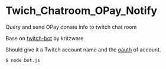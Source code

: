 # Twich_Chatroom_OPay_Notify
Query and send OPay donate info to twitch chat room

Base on [twitch-bot](https://github.com/kritzware/twitch-bot) by kritzware

Should give it a Twitch account name and the [oauth](https://twitchapps.com/tmi/) of account.

```
$ node bot.js
```
